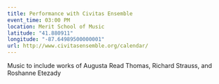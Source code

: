 ```yaml
---
title: Performance with Civitas Ensemble
event_time: 03:00 PM
location: Merit School of Music
latitude: "41.880911"
longitude: "-87.64989500000001"
url: http://www.civitasensemble.org/calendar/
---
```

Music to include works of Augusta Read Thomas, Richard Strauss, and Roshanne Etezady